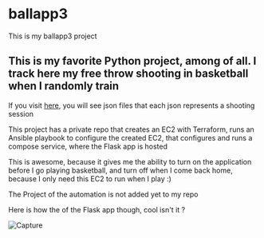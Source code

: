 # ballapp3
This is my ballapp3 project

## This is my favorite Python project, among of all. I track here my free throw shooting in basketball when I randomly train

If you visit [here](web/ballapp3/session/data/free_throw), you will see json files that each json represents a shooting session

This project has a private repo that creates an EC2 with Terraform, runs an Ansible playbook to configure the created EC2, that configures and runs a compose service, where the Flask app is hosted

This is awesome, because it gives me the ability to turn on the application before I go playing basketball, and turn off when I come back home, because I only need this EC2 to run when I play :)

The Project of the automation is not added yet to my repo

Here is how the of the Flask app though, cool isn't it ? 

![Capture](https://user-images.githubusercontent.com/49904449/171499652-a52db2b6-2e84-4ca4-bf05-30772937ecbf.PNG)
